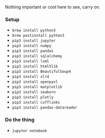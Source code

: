 Nothing important or cool here to see, carry on.

### Setup
* `brew install python3`
* `brew postinstall python3`
* `pip3 install jupyter`
* `pip3 install numpy`
* `pip3 install pandas`
* `pip3 install sqlalchemy`
* `pip3 install lxml`
* `pip3 install html5lib`
* `pip3 install BeautifulSoup4`
* `pip3 install xlrd`
* `pip3 install openpyxl`
* `pip3 install matplotlib`
* `pip3 install seaborn`
* `pip3 install plotly`
* `pip3 install cufflinks`
* `pip3 install pandas-datareader`

### Do the thing
* `jupyter notebook`
